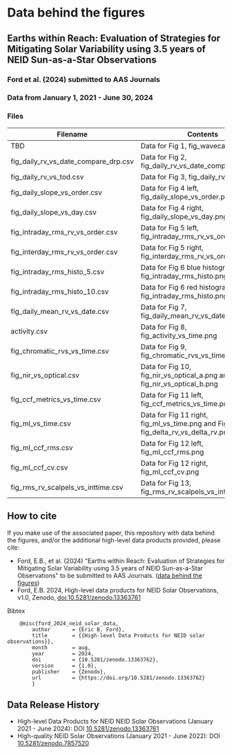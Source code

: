 # Data behind the figures 
## Earths within Reach:  Evaluation of Strategies for Mitigating Solar Variability using 3.5 years of NEID Sun-as-a-Star Observations
### Ford et al. (2024) submitted to AAS Journals
### Data from January 1, 2021 - June 30, 2024

### Files
|Filename|                             Contents | Notes |
| ------ | ------------------------------------ | ----- |
|TBD|                                  Data for Fig 1, fig_wavecal_drift.png | |
|fig_daily_rv_vs_date_compare_drp.csv| Data for Fig 2, fig_daily_rv_vs_date_compare_drp.png | |
|fig_daily_rv_vs_tod.csv|              Data for Fig 3, fig_daily_rv_vs_tod.png | |
|fig_daily_slope_vs_order.csv|         Data for Fig 4 left, fig_daily_slope_vs_order.png | |
|fig_daily_slope_vs_day.csv|           Data for Fig 4 right, fig_daily_slope_vs_day.png | |
|fig_intraday_rms_rv_vs_order.csv|     Data for Fig 5 left, fig_intraday_rms_rv_vs_order.png | |
|fig_interday_rms_rv_vs_order.csv|     Data for Fig 5 right, fig_interday_rms_rv_vs_order.png | | 
|fig_intraday_rms_histo_5.csv|         Data for Fig 6 blue histogram in fig_intraday_rms_histo.png | |
|fig_intraday_rms_histo_10.csv|        Data for Fig 6 red histogram in fig_intraday_rms_histo.png | |
|fig_daily_mean_rv_vs_date.csv|        Data for Fig 7, fig_daily_mean_rv_vs_date.png | |
|activity.csv|                         Data for Fig 8, fig_activity_vs_time.png | in [zenodo](https://zenodo.org/records/13363761) |
|fig_chromatic_rvs_vs_time.csv|        Data for Fig 9, fig_chromatic_rvs_vs_time.png | |
|fig_nir_vs_optical.csv|               Data for Fig 10, fig_nir_vs_optical_a.png and fig_nir_vs_optical_b.png | |
|fig_ccf_metrics_vs_time.csv|          Data for Fig 11 left, fig_ccf_metrics_vs_time.png | |
|fig_ml_vs_time.csv|                   Data for Fig 11 right, fig_ml_vs_time.png and Fig 14, fig_delta_rv_vs_delta_rv.png | |
|fig_ml_ccf_rms.csv|                   Data for Fig 12 left, fig_ml_ccf_rms.png | |
|fig_ml_ccf_cv.csv|                    Data for Fig 12 right, fig_ml_ccf_cv.png | |
|fig_rms_rv_scalpels_vs_inttime.csv|   Data for Fig 13, fig_rms_rv_scalpels_vs_inttime.png | |

## How to cite
If you make use of the associated paper, this repository with data behind the figures, and/or the additional high-level data products provided, please cite:
- Ford, E.B., et al. (2024) "Earths within Reach:  Evaluation of Strategies for Mitigating Solar Variability using 3.5 years of NEID Sun-as-a-Star Observations" to be submitted to AAS Journals.  ([data behind the figures](https://github.com/eford/EarthsWithinReachData))
- Ford, E.B. 2024, High-level data products for NEID Solar Observations, v1.0, Zenodo, [doi:10.5281/zenodo.13363761](https://zenodo.org/records/13363761)

Bibtex
```
    @misc{ford_2024_neid_solar_data,
        author       = {Eric B. Ford},
        title        = {{High-level Data Products for NEID solar observations}},
        month        = aug,
        year         = 2024,
        doi          = {10.5281/zenodo.13363762},
        version      = {1.0},
        publisher    = {Zenodo},
        url          = {https://doi.org/10.5281/zenodo.13363762}
        }
```
    
## Data Release History
- High-level Data Products for NEID NEID Solar Observations (January 2021 - June 2024): DOI [10.5281/zenodo.13363761](https://zenodo.org/records/13363761)
- High-quality NEID Solar Observations (January 2021 - June 2022): DOI [10.5281/zenodo.7857520](https://zenodo.org/doi/10.5281/zenodo.7857520)

